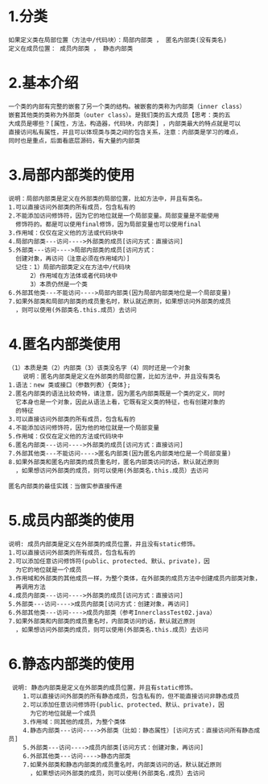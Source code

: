 # 1.分类
    如果定义类在局部位置（方法中/代码块）：局部内部类 ， 匿名内部类(没有类名)
    定义在成员位置： 成员内部类 ， 静态内部类
# 2.基本介绍
    一个类的内部有完整的嵌套了另一个类的结构。被嵌套的类称为内部类（inner class）
    嵌套其他类的类称为外部类（outer class）。是我们类的五大成员【思考：类的五
    大成员是哪些？[属性，方法，构造器，代码块，内部类] ，内部类最大的特点就是可以
    直接访问私有属性，并且可以体现类与类之间的包含关系，注意：内部类是学习的难点，
    同时也是重点，后面看底层源码，有大量的内部类

# 3.局部内部类的使用
    说明：局部内部类是定义在外部类的局部位置，比如方法中，并且有类名。
    1.可以直接访问外部类的所有成员，包含私有的
    2.不能添加访问修饰符，因为它的地位就是一个局部变量。局部变量是不能使用
      修饰符的。都是可以使用final修饰，因为局部变量也可以使用final
    3.作用域：仅仅在定义他的方法或代码块中
    4.局部内部类---访问---->外部类的成员[访问方式：直接访问]
    5.外部类---访问---->局部内部类的成员[访问方式：
      创建对象，再访问（注意必须在作用域内）]
      记住：1）局部内部类定义在方法中/代码块
          2）作用域在方法体或者代码块中
          3）本质仍然是一个类
    6.外部其他类---不能访问---->局部内部类(因为局部内部类地位是一个局部变量)
    7.如果外部类和局部内部类的成员重名时，默认就近原则，如果想访问外部类的成员
      ，则可以使用(外部类名.this.成员）去访问
# 4.匿名内部类使用
    （1）本质是类（2）内部类（3）该类没名字（4）同时还是一个对象
        说明：匿名内部类是定义在外部类的局部位置，比如方法中，并且没有类名
    1.语法：new 类或接口（参数列表）{类体};
    2.匿名内部类的语法比较奇特，请注意，因为匿名内部类既是一个类的定义，同时
      它本身也是一个对象，因此从语法上看，它既有定义类的特征，也有创建对象的
      的特征
    3.可以直接访问外部类的所有成员，包含私有的
    4.不能添加访问修饰符，因为他的地位就是一个局部变量
    5.作用域：仅仅在定义他的方法或代码块中
    6.匿名内部类---访问---->外部类的成员[访问方式：直接访问]
    7.外部其他类---不能访问---->匿名内部类(因为匿名内部类地位是一个局部变量)
    8.如果外部类和匿名内部类的成员重名时，匿名内部类访问的话，默认就近原则
      ，如果想访问外部类的成员，则可以使用(外部类名.this.成员）去访问

    匿名内部类的最佳实践：当做实参直接传递

# 5.成员内部类的使用
    说明: 成员内部类是定义在外部类的成员位置，并且没有static修饰。
    1.可以直接访问外部类的所有成员，包含私有的
    2.可以添加任意访问修饰符(public、protected、默认、private)，因
      为它的地位就是一个成员
    3.作用域和外部类的其他成员一样，为整个类体，在外部类的成员方法中创建成员内部类对象，
      再调用方法
    4.成员内部类---访问---->外部类的成员[访问方式：直接访问]
    5.外部类---访问---->成员内部类[访问方式：创建对象，再访问]
    6.外部其他类---访问---->成员内部类（参考InnerclassTest02.java）
    7.如果外部类和内部类的成员重名时，内部类访问的话，默认就近原则
      ，如果想访问外部类的成员，则可以使用(外部类名.this.成员）去访问

# 6.静态内部类的使用
     说明: 静态内部类是定义在外部类的成员位置，并且有static修饰。
        1.可以直接访问外部类的所有静态成员，包含私有的，但不能直接访问非静态成员
        2.可以添加任意访问修饰符(public、protected、默认、private)，因
          为它的地位就是一个成员
        3.作用域：同其他的成员，为整个类体
        4.静态内部类---访问---->外部类（比如：静态属性）[访问方式：直接访问所有静态成员]
        5.外部类---访问---->成员内部类[访问方式：创建对象，再访问]
        6.外部其他类---访问---->静态内部类
        7.如果外部类和静态内部类的成员重名时，内部类访问的话，默认就近原则
          ，如果想访问外部类的成员，则可以使用(外部类名.成员）去访问
